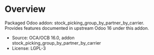 # Overview

Packaged Odoo addon: stock_picking_group_by_partner_by_carrier. Provides features documented in upstream Odoo 16 under this addon.

- Source: OCA/OCB 16.0, addon stock_picking_group_by_partner_by_carrier
- License: LGPL-3
